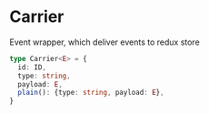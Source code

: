 # Carrier

Event wrapper, which deliver events to redux store

```typescript
type Carrier<E> = {
  id: ID,
  type: string,
  payload: E,
  plain(): {type: string, payload: E},
}
```



